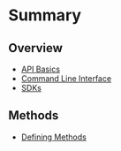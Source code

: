 # Summary

## Overview

* [API Basics](README.md)
* [Command Line Interface](command-line-interface.md)
* [SDKs](sdks.md)

## Methods

* [Defining Methods](methods.md)

